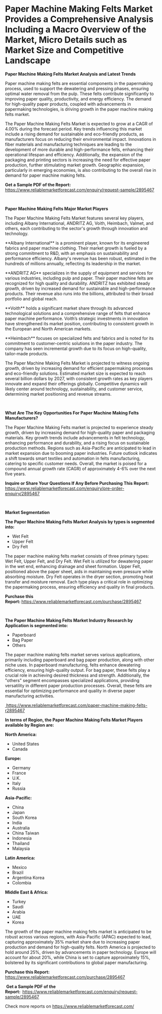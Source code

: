 <p><h1>Paper Machine Making Felts Market Provides a Comprehensive Analysis Including a Macro Overview of the Market, Micro Details such as Market Size and Competitive Landscape</h1></p><p><strong>Paper Machine Making Felts Market Analysis and Latest Trends</strong></p>
<p><p>Paper machine making felts are essential components in the papermaking process, used to support the dewatering and pressing phases, ensuring optimal water removal from the pulp. These felts contribute significantly to improving paper quality, productivity, and energy efficiency. The demand for high-quality paper products, coupled with advancements in papermaking technologies, is driving growth in the paper machine making felts market.</p><p>The Paper Machine Making Felts Market is expected to grow at a CAGR of 4.00% during the forecast period. Key trends influencing this market include a rising demand for sustainable and eco-friendly products, as manufacturers focus on reducing their environmental impact. Innovations in fiber materials and manufacturing techniques are leading to the development of more durable and high-performance felts, enhancing their operational lifespan and efficiency. Additionally, the expansion of the packaging and printing sectors is increasing the need for effective paper production, further stimulating market growth. Geographic expansion, particularly in emerging economies, is also contributing to the overall rise in demand for paper machine making felts.</p></p>
<p><strong>Get a Sample PDF of the Report:&nbsp;</strong> <a href="https://www.reliablemarketforecast.com/enquiry/request-sample/2895467?utm_campaign=2288&utm_medium=2&utm_source=Github&utm_content=ia&utm_term=15032025&utm_id=paper-machine-making-felts">https://www.reliablemarketforecast.com/enquiry/request-sample/2895467</a></p>
<p>&nbsp;</p>
<p><strong>Paper Machine Making Felts Major Market Players</strong></p>
<p><p>The Paper Machine Making Felts Market features several key players, including Albany International, ANDRITZ AG, Voith, Heimbach, Valmet, and others, each contributing to the sector's growth through innovation and technology.</p><p>**Albany International** is a prominent player, known for its engineered fabrics and paper machine clothing. Their market growth is fueled by a strong commitment to R&D, with an emphasis on sustainability and performance efficiency. Albany's revenue has been robust, estimated in the hundreds of millions annually, reflecting its leadership in the market.</p><p>**ANDRITZ AG** specializes in the supply of equipment and services for various industries, including pulp and paper. Their paper machine felts are recognized for high quality and durability. ANDRITZ has exhibited steady growth, driven by increased demand for sustainable and high-performance products. Their revenue also runs into the billions, attributed to their broad portfolio and global reach.</p><p>**Voith** holds a significant market share through its advanced technological solutions and a comprehensive range of felts that enhance paper machine performance. Voith’s strategic investments in innovation have strengthened its market position, contributing to consistent growth in the European and North American markets.</p><p>**Heimbach** focuses on specialized felts and fabrics and is noted for its commitment to customer-centric solutions in the paper industry. The company has seen incremental growth due to its focus on high-quality, tailor-made products.</p><p>The Paper Machine Making Felts Market is projected to witness ongoing growth, driven by increasing demand for efficient papermaking processes and eco-friendly solutions. Estimated market size is expected to reach several billion dollars by 2027, with consistent growth rates as key players innovate and expand their offerings globally. Competitive dynamics will likely center around technology, sustainability, and customer service, determining market positioning and revenue streams.</p></p>
<p>&nbsp;</p>
<p><strong>What Are The Key Opportunities For Paper Machine Making Felts Manufacturers?</strong></p>
<p><p>The Paper Machine Making Felts market is projected to experience steady growth, driven by increasing demand for high-quality paper and packaging materials. Key growth trends include advancements in felt technology, enhancing performance and durability, and a rising focus on sustainable production methods. Regions such as Asia-Pacific are anticipated to lead in market expansion due to booming paper industries. Future outlook indicates a shift towards smart textiles and automation in felts manufacturing, catering to specific customer needs. Overall, the market is poised for a compound annual growth rate (CAGR) of approximately 4-6% over the next five years.</p></p>
<p><strong>Inquire or Share Your Questions If Any Before Purchasing This Report:</strong> <a href="https://www.reliablemarketforecast.com/enquiry/pre-order-enquiry/2895467?utm_campaign=2288&utm_medium=2&utm_source=Github&utm_content=ia&utm_term=15032025&utm_id=paper-machine-making-felts">https://www.reliablemarketforecast.com/enquiry/pre-order-enquiry/2895467</a></p>
<p>&nbsp;</p>
<p><strong>Market Segmentation</strong></p>
<p><strong>The Paper Machine Making Felts Market Analysis by types is segmented into:</strong></p>
<p><ul><li>Wet Felt</li><li>Upper Felt</li><li>Dry Felt</li></ul></p>
<p><p>The paper machine making felts market consists of three primary types: Wet Felt, Upper Felt, and Dry Felt. Wet Felt is utilized for dewatering paper in the wet end, enhancing drainage and sheet formation. Upper Felt, positioned above the paper sheet, aids in maintaining even pressure while absorbing moisture. Dry Felt operates in the dryer section, promoting heat transfer and moisture removal. Each type plays a critical role in optimizing the papermaking process, ensuring efficiency and quality in final products.</p></p>
<p><strong>Purchase this Report:&nbsp;</strong><a href="https://www.reliablemarketforecast.com/purchase/2895467?utm_campaign=2288&utm_medium=2&utm_source=Github&utm_content=ia&utm_term=15032025&utm_id=paper-machine-making-felts">https://www.reliablemarketforecast.com/purchase/2895467</a></p>
<p>&nbsp;</p>
<p><strong>The Paper Machine Making Felts Market Industry Research by Application is segmented into:</strong></p>
<p><ul><li>Paperboard</li><li>Bag Paper</li><li>Others</li></ul></p>
<p><p>The paper machine making felts market serves various applications, primarily including paperboard and bag paper production, along with other niche uses. In paperboard manufacturing, felts enhance dewatering efficiency, ensuring high-quality output. For bag paper, these felts play a crucial role in achieving desired thickness and strength. Additionally, the "others" segment encompasses specialized applications, providing versatility in different paper production processes. Overall, these felts are essential for optimizing performance and quality in diverse paper manufacturing activities.</p></p>
<p><a href="https://www.reliablemarketforecast.com/paper-machine-making-felts-r2895467?utm_campaign=2288&utm_medium=2&utm_source=Github&utm_content=ia&utm_term=15032025&utm_id=paper-machine-making-felts">&nbsp;https://www.reliablemarketforecast.com/paper-machine-making-felts-r2895467</a></p>
<p><strong>In terms of Region, the Paper Machine Making Felts Market Players available by Region are:</strong></p>
<p>
    <p> <strong> North America: </strong>
        <ul>
            <li>United States</li>
            <li>Canada</li>
        </ul>
        </p> 
    <p> <strong> Europe: </strong>
        <ul>
            <li>Germany</li>
            <li>France</li>
            <li>U.K.</li>
            <li>Italy</li>
            <li>Russia</li>
        </ul>
        </p> 
    <p> <strong> Asia-Pacific: </strong>
        <ul>
            <li>China</li>
            <li>Japan</li>
            <li>South Korea</li>
            <li>India</li>
            <li>Australia</li>
            <li>China Taiwan</li>
            <li>Indonesia</li>
            <li>Thailand</li>
            <li>Malaysia</li>
        </ul>
        </p> 
    <p> <strong> Latin America: </strong>
        <ul>
            <li>Mexico</li>
            <li>Brazil</li>
            <li>Argentina Korea</li>
            <li>Colombia</li>
        </ul>
        </p> 
    <p> <strong> Middle East & Africa: </strong>
        <ul>
            <li>Turkey</li>
            <li>Saudi</li>
            <li>Arabia</li>
            <li>UAE</li>
            <li>Korea</li>
        </ul>
    </p>
    </p>
<p><p>The growth of the paper machine making felts market is anticipated to be robust across various regions, with Asia-Pacific (APAC) expected to lead, capturing approximately 35% market share due to increasing paper production and demand for high-quality felts. North America is projected to hold around 25%, driven by advancements in paper technology. Europe will account for about 20%, while China is set to capture approximately 15%, bolstered by its significant contributions to global paper manufacturing.</p></p>
<p><strong>Purchase this Report: </strong><a href="https://www.reliablemarketforecast.com/purchase/2895467?utm_campaign=2288&utm_medium=2&utm_source=Github&utm_content=ia&utm_term=15032025&utm_id=paper-machine-making-felts">https://www.reliablemarketforecast.com/purchase/2895467</a></p>
<p>&nbsp;<strong>Get a Sample PDF of the Report:&nbsp;&nbsp;</strong><a href="https://www.reliablemarketforecast.com/enquiry/request-sample/2895467?utm_campaign=2288&utm_medium=2&utm_source=Github&utm_content=ia&utm_term=15032025&utm_id=paper-machine-making-felts">https://www.reliablemarketforecast.com/enquiry/request-sample/2895467</a></p>
<p><strong></strong></p>
<p>Check more reports on <a href="https://www.reliablemarketforecast.com/?utm_campaign=2288&utm_medium=2&utm_source=Github&utm_content=ia&utm_term=15032025&utm_id=paper-machine-making-felts">https://www.reliablemarketforecast.com/</a></p>